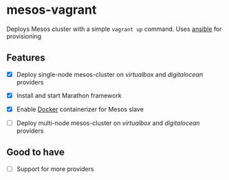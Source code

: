 mesos-vagrant
=============
Deploys Mesos cluster with a simple `vagrant up` command. Uses
[ansible](https://github.com/ansible/ansible) for provisioning


Features
--------
- [X] Deploy single-node mesos-cluster on *virtualbox* and *digitalocean* providers
- [X] Install and start Marathon framework
- [X] Enable [Docker](https://github.com/docker/docker) containerizer for Mesos slave
- [  ] Deploy multi-node mesos-cluster on *virtualbox* and *digitalocean* providers


Good to have
------------
- [  ] Support for more providers

